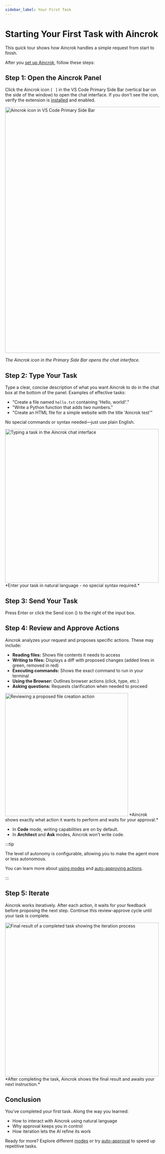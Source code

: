 ```yaml
---
sidebar_label: Your First Task
---
```


# Starting Your First Task with Aincrok

This quick tour shows how Aincrok handles a simple request from start to finish.

After you [set up Aincrok](/getting-started/setting-up), follow these steps:

## Step 1: Open the Aincrok Panel

Click the Aincrok icon (<img src="/img/aincrok-icon.svg" width="12" />) in the VS Code Primary Side Bar (vertical bar on the side of the window) to open the chat interface. If you don't see the icon, verify the extension is [installed](/getting-started/installing) and enabled.

<img src="/img/your-first-task/your-first-task.png" alt="Aincrok icon in VS Code Primary Side Bar" width="800" />

_The Aincrok icon in the Primary Side Bar opens the chat interface._

## Step 2: Type Your Task

Type a clear, concise description of what you want Aincrok to do in the chat box at the bottom of the panel. Examples of effective tasks:

- "Create a file named `hello.txt` containing 'Hello, world!'."
- "Write a Python function that adds two numbers."
- "Create an HTML file for a simple website with the title 'Aincrok test'"

No special commands or syntax needed—just use plain English.

<img src="/img/your-first-task/your-first-task-6.png" alt="Typing a task in the Aincrok chat interface" width="500" />
*Enter your task in natural language - no special syntax required.*

## Step 3: Send Your Task

Press Enter or click the Send icon (<Codicon name="send" />) to the right of the input box.

## Step 4: Review and Approve Actions

Aincrok analyzes your request and proposes specific actions. These may include:

- **Reading files:** Shows file contents it needs to access
- **Writing to files:** Displays a diff with proposed changes (added lines in green, removed in red)
- **Executing commands:** Shows the exact command to run in your terminal
- **Using the Browser:** Outlines browser actions (click, type, etc.)
- **Asking questions:** Requests clarification when needed to proceed

<img src="/img/your-first-task/your-first-task-7.png" alt="Reviewing a proposed file creation action" width="400" />
*Aincrok shows exactly what action it wants to perform and waits for your approval.*

- In **Code** mode, writing capabilities are on by default.
- In **Architect** and **Ask** modes, Aincrok won't write code.

:::tip

The level of autonomy is configurable, allowing you to make the agent more or less autonomous.

You can learn more about [using modes](/basic-usage/using-modes) and [auto-approving actions](/features/auto-approving-actions).

:::

## Step 5: Iterate

Aincrok works iteratively. After each action, it waits for your feedback before proposing the next step. Continue this review-approve cycle until your task is complete.

<img src="/img/your-first-task/your-first-task-8.png" alt="Final result of a completed task showing the iteration process" width="500" />
*After completing the task, Aincrok shows the final result and awaits your next instruction.*

## Conclusion

You've completed your first task. Along the way you learned:

- How to interact with Aincrok using natural language
- Why approval keeps you in control
- How iteration lets the AI refine its work

Ready for more? Explore different [modes](/basic-usage/using-modes) or try [auto-approval](/features/auto-approving-actions) to speed up repetitive tasks.
